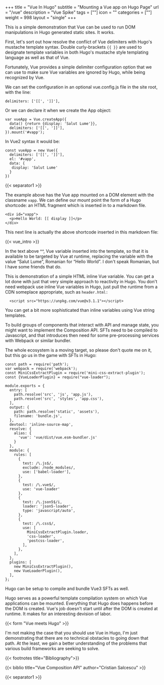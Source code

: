 +++
title = "Vue In Hugo"
subtitle = "Mounting a Vue app on Hugo Page"
url = "/vue"
description = "Vue Spike"
tags = [""]
icon = ""
categories = [""]
weight = 998
layout = "single"
+++

This is a simple demonstration that Vue can be used to run DOM manipulations in Hugo generated static sites.  It works.


First, let's sort out how resolve the conflict of Vue delimiters with Hugo's mustache template syntax. Double curly-brackets `{{ }}` are used to designate template variables in both Hugo's mustache style templating language as well as that of Vue.

Fortunately, Vue provides a simple delimiter configuration option that we can use to make sure Vue variables are ignored by Hugo, while being recognized by Vue.

We can set the configuration in an optional vue.config.js file in the site root, with the line:

```delimiters: ['[[', ']]'],```

Or we can declare it when we create the App object:
```
var vueApp = Vue.createApp({
  data() {return {display: 'Salut Lume'}},
  delimiters: ['[[', ']]'],
}).mount('#vapp');

```

In Vue2 syntax it would be:

```
const vueApp = new Vue({
  delimiters: ['[[', ']]'],
  el: '#vapp',
  data: {
   display: 'Salut Lume'
  }
})
```

{{< separator1 >}}  

The example above has the Vue app mounted on a DOM element with the classname `vapp`. We can define our mount point the form of a Hugo shortcode: an HTML fragment which is inserted in to a markdown file.

```
<div id="vapp">
  <p>Hello World: [[ display ]]</p>
</div>
```

This next line is actually the above shortcode inserted in this markdown file:

{{< vue_intro >}}

In the text above ^^,  Vue variable inserted into the template, so that it is available to be targeted by Vue at runtime, replacing the variable with the value “Salut Lume”, Romanian for “Hello World”.  I don't speak Romanian, but I have some friends that do.

This is demonstration of a simple HTML inline Vue variable. You can get a lot done with just that very simple approach to reactivity in Hugo.  You don't need webpack use inline Vue variables in Hugo, just pull the runtime from a CDN someplace appropriate, such as `header.html:`

```
  <script src="https://unpkg.com/vue@v3.1.1"></script>
```

You can get a bit more sophisticated than inline variables using Vue string templates.

To build groups of components that interact with API and manage state, you might want to implement the Composition API. SFTs need to be compiled to Javascript, and that introduces then need for some pre-processing services with Webpack or similar bundler.  

The whole ecosystem is a moving target, so please don't quote me on it, but this go us in the game with SFTs in Hugo:

```
const path = require('path');
var webpack = require('webpack');
const MiniCssExtractPlugin = require('mini-css-extract-plugin');
const {VueLoaderPlugin} = require("vue-loader");

module.exports = {
  entry: [
    path.resolve('src', 'js', 'app.js'),
    path.resolve('src', 'styles', 'app.css'),
  ],
  output: {
    path: path.resolve('static', 'assets'),
    filename: 'bundle.js',
  },
  devtool: 'inline-source-map',
  resolve: {
    alias: {
      'vue': 'vue/dist/vue.esm-bundler.js'
    }
  },
  module: {
    rules: [
      {
        test: /\.js$/,
        exclude: /node_modules/,
        use: ['babel-loader'],
      },
      {
        test: /\.vue$/,
        use: 'vue-loader'
      },
      {
        test: /\.json5$/i,
        loader: 'json5-loader',
        type: 'javascript/auto',
      },
      {
        test: /\.css$/,
        use: [
          MiniCssExtractPlugin.loader,
          'css-loader',
          'postcss-loader',
        ],
      },
    ],
  },
  plugins: [
    new MiniCssExtractPlugin(),
    new VueLoaderPlugin(),
  ],
};
```

Hugo can be setup to compile and bundle Vue3 SFTs as well.  

Hugo serves as a powerful template compilation system on which Vue applications can be mounted.  Everything that Hugo does happens before the DOM is created.  Vue's job doesn't start until after the DOM is created at runtime.   It makes for an interesting devision of labor.

{{< form "Vue meets Hugo" >}}

I'm not making the case that you should use Vue in Hugo, I'm just demonstrating that there are no technical obstacles to going down that path. At the least, we gain a better understanding of the problems that various build frameworks are seeking to solve.

{{< footnotes title="Bibliography">}}

{{< biblio title="Vue Composition API" author="Cristian Salcescu" >}}



{{< separator1 >}}
